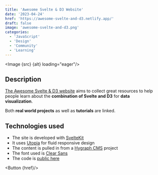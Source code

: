 ```yaml
---
title: 'Awesome Svelte & D3 Website'
date: '2023-04-24'
href: 'https://awesome-svelte-and-d3.netlify.app/'
draft: false
image: 'awesome-svelte-and-d3.png'
categories:
  - 'JavaScript'
  - 'Design'
  - 'Community'
  - 'Learning'
---
```


<script>
  import Button from '$lib/components/ButtonSimple.svelte';
  import Back from '$lib/components/ButtonBack.svelte';
  import Image from '$lib/components/Image.svelte';
  import src from '$lib/assets/images/projects/awesome-svelte-and-d3/awesome-svelte-and-d3.png';

  let alt = "A multi-screenshot image (desktop, tablet, mobile) of the Awesome Svelte & D3 Website powered by https://ui.dev/amiresponsive"
</script>

<Image {src} {alt} loading="eager"/>

## Description
[The Awesome Svelte & D3 website]({href}) aims to collect great resources to help people learn about the **combination of Svelte and D3** for **data visualization**.

Both **real world projects** as well as **tutorials** are linked.

## Technologies used

- The site is developed with [SvelteKit](https://kit.svelte.dev/)
- It uses [Utopia](https://utopia.fyi/) for fluid responsive design
- The content is pulled in from a [Hygraph CMS](https://hygraph.com/) project
- The font used is [Clear Sans](https://github.com/intel/clear-sans)
- The code is [public here](https://github.com/seblammers/awesome-svelte-and-d3-website)

<Button {href}/>

<Back />
